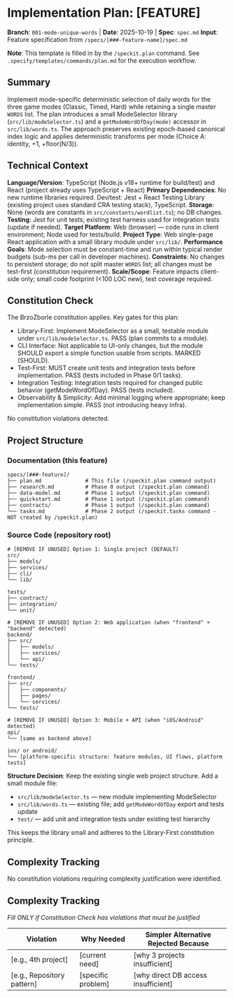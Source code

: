 # Implementation Plan: [FEATURE]

**Branch**: `001-mode-unique-words` | **Date**: 2025-10-19 | **Spec**: `spec.md`
**Input**: Feature specification from `/specs/[###-feature-name]/spec.md`

**Note**: This template is filled in by the `/speckit.plan` command. See `.specify/templates/commands/plan.md` for the execution workflow.

## Summary

Implement mode-specific deterministic selection of daily words for the three game modes (Classic, Timed, Hard) while retaining a single master `WORDS` list. The plan introduces a small ModeSelector library (`src/lib/modeSelector.ts`) and a `getModeWordOfDay(mode)` accessor in `src/lib/words.ts`. The approach preserves existing epoch-based canonical index logic and applies deterministic transforms per mode (Choice A: identity, +1, +floor(N/3)).

## Technical Context

<!--
  ACTION REQUIRED: Replace the content in this section with the technical details
  for the project. The structure here is presented in advisory capacity to guide
  the iteration process.
-->

**Language/Version**: TypeScript (Node.js v18+ runtime for build/test) and React (project already uses TypeScript + React)
**Primary Dependencies**: No new runtime libraries required. Dev/test: Jest + React Testing Library (existing project uses standard CRA testing stack), TypeScript.
**Storage**: None (words are constants in `src/constants/wordlist.ts`); no DB changes.
**Testing**: Jest for unit tests; existing test harness used for integration tests (update if needed).
**Target Platform**: Web (browser) — code runs in client environment; Node used for tests/build.
**Project Type**: Web single-page React application with a small library module under `src/lib/`.
**Performance Goals**: Mode selection must be constant-time and run within typical render budgets (sub-ms per call in developer machines).
**Constraints**: No changes to persistent storage; do not split master `WORDS` list; all changes must be test-first (constitution requirement).
**Scale/Scope**: Feature impacts client-side only; small code footprint (<100 LOC new), test coverage required.

## Constitution Check

The BrzoZborle constitution applies. Key gates for this plan:

- Library-First: Implement ModeSelector as a small, testable module under `src/lib/modeSelector.ts`. PASS (plan commits to a module).
- CLI Interface: Not applicable to UI-only changes, but the module SHOULD export a simple function usable from scripts. MARKED (SHOULD).
- Test-First: MUST create unit tests and integration tests before implementation. PASS (tests included in Phase 0/1 tasks).
- Integration Testing: Integration tests required for changed public behavior (getModeWordOfDay). PASS (tests included).
- Observability & Simplicity: Add minimal logging where appropriate; keep implementation simple. PASS (not introducing heavy infra).

No constitution violations detected.

## Project Structure

### Documentation (this feature)

```
specs/[###-feature]/
├── plan.md              # This file (/speckit.plan command output)
├── research.md          # Phase 0 output (/speckit.plan command)
├── data-model.md        # Phase 1 output (/speckit.plan command)
├── quickstart.md        # Phase 1 output (/speckit.plan command)
├── contracts/           # Phase 1 output (/speckit.plan command)
└── tasks.md             # Phase 2 output (/speckit.tasks command - NOT created by /speckit.plan)
```

### Source Code (repository root)
<!--
  ACTION REQUIRED: Replace the placeholder tree below with the concrete layout
  for this feature. Delete unused options and expand the chosen structure with
  real paths (e.g., apps/admin, packages/something). The delivered plan must
  not include Option labels.
-->

```
# [REMOVE IF UNUSED] Option 1: Single project (DEFAULT)
src/
├── models/
├── services/
├── cli/
└── lib/

tests/
├── contract/
├── integration/
└── unit/

# [REMOVE IF UNUSED] Option 2: Web application (when "frontend" + "backend" detected)
backend/
├── src/
│   ├── models/
│   ├── services/
│   └── api/
└── tests/

frontend/
├── src/
│   ├── components/
│   ├── pages/
│   └── services/
└── tests/

# [REMOVE IF UNUSED] Option 3: Mobile + API (when "iOS/Android" detected)
api/
└── [same as backend above]

ios/ or android/
└── [platform-specific structure: feature modules, UI flows, platform tests]
```

**Structure Decision**: Keep the existing single web project structure. Add a small module file:

- `src/lib/modeSelector.ts` — new module implementing ModeSelector
- `src/lib/words.ts` — existing file; add `getModeWordOfDay` export and tests update
- `test/` — add unit and integration tests under existing test hierarchy

This keeps the library small and adheres to the Library-First constitution principle.

## Complexity Tracking

No constitution violations requiring complexity justification were identified.


## Complexity Tracking

*Fill ONLY if Constitution Check has violations that must be justified*

| Violation | Why Needed | Simpler Alternative Rejected Because |
|-----------|------------|-------------------------------------|
| [e.g., 4th project] | [current need] | [why 3 projects insufficient] |
| [e.g., Repository pattern] | [specific problem] | [why direct DB access insufficient] |

